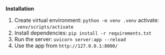 **Installation**
1. Create virtual environment:
`python -m venv .venv`
activate:
`.venv/scripts/activate`
2. Install dependencies:
`pip install -r requirements.txt`
3. Run the server:
`uvicorn server:app --reload`
4. Use the app from `http://127.0.0.1:8000/`